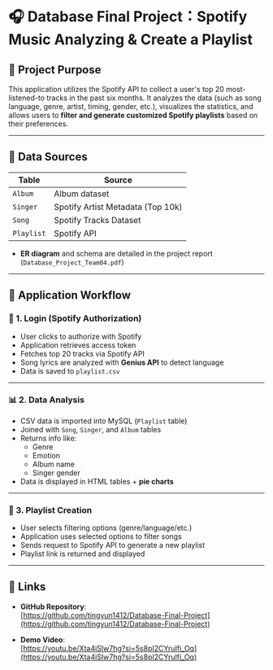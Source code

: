 # 🎧 Database Final Project：Spotify Music Analyzing & Create a Playlist

## 📌 Project Purpose

This application utilizes the Spotify API to collect a user's top 20 most-listened-to tracks in the past six months. It analyzes the data (such as song language, genre, artist, timing, gender, etc.), visualizes the statistics, and allows users to **filter and generate customized Spotify playlists** based on their preferences.

---

## 💾 Data Sources

| Table    | Source |
|----------|--------|
| `Album`  | Album dataset |
| `Singer` | Spotify Artist Metadata (Top 10k) |
| `Song`   | Spotify Tracks Dataset |
| `Playlist` | Spotify API |

- **ER diagram** and schema are detailed in the project report (`Database_Project_Team04.pdf`)

---
## 🔧 Application Workflow

### 🔐 1. Login (Spotify Authorization)
- User clicks to authorize with Spotify
- Application retrieves access token
- Fetches top 20 tracks via Spotify API
- Song lyrics are analyzed with **Genius API** to detect language
- Data is saved to `playlist.csv`

---

### 📊 2. Data Analysis
- CSV data is imported into MySQL (`Playlist` table)
- Joined with `Song`, `Singer`, and `Album` tables
- Returns info like:
  - Genre
  - Emotion
  - Album name
  - Singer gender
- Data is displayed in HTML tables + **pie charts**

---

### 🎼 3. Playlist Creation
- User selects filtering options (genre/language/etc.)
- Application uses selected options to filter songs
- Sends request to Spotify API to generate a new playlist
- Playlist link is returned and displayed

---
## 🔗 Links

- **GitHub Repository**:  
  [https://github.com/tingyun1412/Database-Final-Project](https://github.com/tingyun1412/Database-Final-Project)

- **Demo Video**:  
  [https://youtu.be/Xta4iSIw7hg?si=5s8pI2CYruIfi_Oq](https://youtu.be/Xta4iSIw7hg?si=5s8pI2CYruIfi_Oq)

